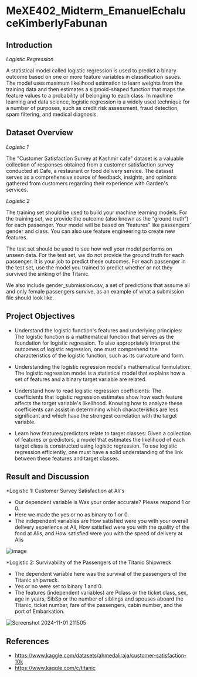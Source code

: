 # MeXE402_Midterm_EmanuelEchaluceKimberlyFabunan

## Introduction

*Logistic Regression*

A statistical model called logistic regression is used to predict a binary outcome based on one or more feature variables in classification issues. The model uses maximum likelihood estimation to learn weights from the training data and then estimates a sigmoid-shaped function that maps the feature values to a probability of belonging to each class. In machine learning and data science, logistic regression is a widely used technique for a number of purposes, such as credit risk assessment, fraud detection, spam filtering, and medical diagnosis.


## Dataset Overview

*Logistic 1*

The "Customer Satisfaction Survey at Kashmir cafe" dataset is a valuable collection of responses obtained from a customer satisfaction survey conducted at Cafe, a restaurant or food delivery service. The dataset serves as a comprehensive source of feedback, insights, and opinions gathered from customers regarding their experience with Garden's services.

*Logistic 2*

The training set should be used to build your machine learning models. For the training set, we provide the outcome (also known as the “ground truth”) for each passenger. Your model will be based on “features” like passengers’ gender and class. You can also use feature engineering to create new features.

The test set should be used to see how well your model performs on unseen data. For the test set, we do not provide the ground truth for each passenger. It is your job to predict these outcomes. For each passenger in the test set, use the model you trained to predict whether or not they survived the sinking of the Titanic.

We also include gender_submission.csv, a set of predictions that assume all and only female passengers survive, as an example of what a submission file should look like.

## Project Objectives

- Understand the logistic function's features and underlying principles: The logistic function is a mathematical function that serves as the foundation for logistic regression. To also appropriately interpret the outcomes of logistic regression, one must comprehend the characteristics of the logistic function, such as its curvature and form.

- Understanding the logistic regression model's mathematical formulation: The logistic regression model is a statistical model that explains how a set of features and a binary target variable are related.

- Understand how to read logistic regression coefficients: The coefficients that logistic regression estimates show how each feature affects the target variable's likelihood. Knowing how to analyze these coefficients can assist in determining which characteristics are less significant and which have the strongest correlation with the target variable.

- Learn how features/predictors relate to target classes: Given a collection of features or predictors, a model that estimates the likelihood of each target class is constructed using logistic regression. To use logistic regression efficiently, one must have a solid understanding of the link between these features and target classes.

## Result and Discussion

*Logistic 1: Customer Survey Satisfaction at Ali's

- Our dependent variable is Was your order accurate? Please respond 1 or 0.
- Here we made the yes or no as binary to 1 or 0.
- The independent variables are How satisfied were you with your overall delivery experience at Ali, How satisfied were you with the quality of the food at Alis, and How satisfied were you with the speed of delivery at Alis

![image](https://github.com/user-attachments/assets/e62d8c4c-0578-4e0f-850a-5023792e4a04)

*Logistic 2: Survivability of the Passengers of the Titanic Shipwreck

- The dependent variable here was the survival of the passengers of the Titanic shipwreck.
- Yes or no were set to binary 1 and 0.
- The features (independent variables) are Pclass or the ticket class, sex, age in years, SibSp or the number of siblings and spouses aboard the Titanic, ticket number, fare of the passengers, cabin number, and the port of Embarkation.

![Screenshot 2024-11-01 211505](https://github.com/user-attachments/assets/5fed0c8c-cfb8-426b-a76b-67c7402b64a6)

## References

- https://www.kaggle.com/datasets/ahmedaliraja/customer-satisfaction-10k
- https://www.kaggle.com/c/titanic

